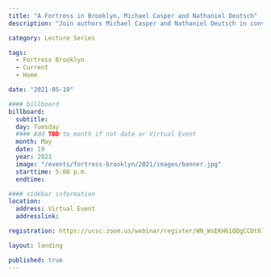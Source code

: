 ```yaml
---
title: "A Fortress in Brooklyn, Michael Casper and Nathaniel Deutsch"
description: "Join authors Michael Casper and Nathaniel Deutsch in conversation with Lila Corwin Berman about Casper and Deutsch’s new book A Fortress in Brooklyn."

category: Lecture Series

tags:
  - Fortress Brooklyn
  - Current
  - Home

date: "2021-05-19"

#### billboard
billboard:
  subtitle:
  day: Tuesday
  #### Add TBD to month if not date or Virtual Event
  month: May
  date: 19
  year: 2021
  image: "/events/fortress-brooklyn/2021/images/banner.jpg"
  starttime: 5:00 p.m.
  endtime: 

#### sidebar information
location:
  address: Virtual Event
  addresslink: 

registration: https://ucsc.zoom.us/webinar/register/WN_WsEKH61QQgCCDt67v_Vh6A

layout: landing

published: true
---
```




